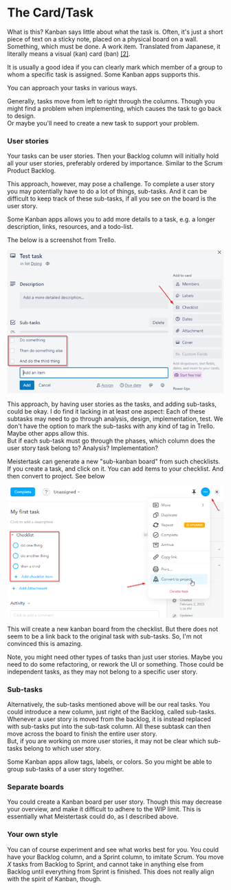 ﻿# The Card/Task

What is this? Kanban says little about what the task is. Often, it's just a short piece of text on a sticky note, placed on a physical board on a wall. 
Something, which must be done. A work item. Translated from Japanese, it literally means a visual (kan) card (ban) [[2]](https://kanbanize.com/kanban-resources/getting-started/what-is-kanban-card).

It is usually a good idea if you can clearly mark which member of a group to whom a specific task is assigned. Some Kanban apps supports this.

You can approach your tasks in various ways.

Generally, tasks move from left to right through the columns. Though you might find a problem when implementing, which causes the task to go back to design.\
Or maybe you'll need to create a new task to support your problem.

### User stories
Your tasks can be user stories. Then your Backlog column will initially hold all your user stories, preferably ordered by importance. Similar to the Scrum Product Backlog.

This approach, however, may pose a challenge. To complete a user story you may potentially have to do a lot of things, sub-tasks. 
And it can be difficult to keep track of these sub-tasks, if all you see on the board is the user story.

Some Kanban apps allows you to add more details to a task, e.g. a longer description, links, resources, and a todo-list.

The below is a screenshot from Trello.

![](TrelloChecklist.png)

This approach, by having user stories as the tasks, and adding sub-tasks, could be okay. I do find it lacking in at least one aspect: Each of these subtasks may need to go through analysis, design, implementation, test.
We don't have the option to mark the sub-tasks with any kind of tag in Trello. Maybe other apps allow this.\
But if each sub-task must go through the phases, which column does the user story task belong to? Analysis? Implementation?

Meistertask can generate a new "sub-kanban board" from such checklists. If you create a task, and click on it. You can add items to your checklist. 
And then convert to project. See below

![](MeisterTaskSubBoard.png)

This will create a new kanban board from the checklist. But there does not seem to be a link back to the original task with sub-tasks. So, I'm not convinced this is amazing.

Note, you might need other types of tasks than just user stories. Maybe you need to do some refactoring, or rework the UI or something. Those could be independent tasks, as they may not belong to a specific user story. 

### Sub-tasks
Alternatively, the sub-tasks mentioned above will be our real tasks. You could introduce a new column, just right of the Backlog, called sub-tasks. Whenever a user story is moved from 
the backlog, it is instead replaced with sub-tasks put into the sub-task column. All these subtask can then move across the board to finish the entire user story.\
But, if you are working on more user stories, it may not be clear which sub-tasks belong to which user story.

Some Kanban apps allow tags, labels, or colors. So you might be able to group sub-tasks of a user story together.


### Separate boards
You could create a Kanban board per user story. Though this may decrease your overview, and make it difficult to adhere to the WIP limit. 
This is essentially what Meistertask could do, as I described above.


### Your own style

You can of course experiment and see what works best for you. You could have your Backlog column, and a Sprint column, to imitate Scrum. 
You move _X_ tasks from Backlog to Sprint, and cannot take in anything else from Backlog until everything from Sprint is finished. This does not really align with the spirit of Kanban, though.